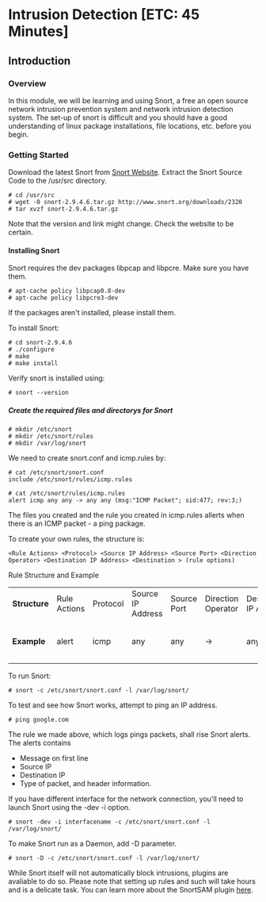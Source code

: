 <!--This work is licensed under the Creative Commons Attribution-NonCommercial-ShareAlike 3.0 Unported License. To view a copy of this license, visit http://creativecommons.org/licenses/by-nc-sa/3.0/.-->
# Intrusion Detection [ETC: 45 Minutes]
## Introduction
### Overview
In this module, we will be learning and using Snort, a free an open source network intrusion prevention system and network intrusion detection system. The set-up of snort is difficult and you should have a good understanding of linux package installations, file locations, etc. before you begin.
### Getting Started
Download the latest Snort from [Snort Website](http://www.snort.org/snort-downloads). Extract the Snort Source Code to the /usr/src directory.
~~~
# cd /usr/src
# wget -0 snort-2.9.4.6.tar.gz http://www.snort.org/downloads/2320
# tar xvzf snort-2.9.4.6.tar.gz
~~~
Note that the version and link might change. Check the website to be certain.

#### Installing Snort
Snort requires the dev packages libpcap and libpcre. Make sure you have them.
~~~
# apt-cache policy libpcap0.8-dev
# apt-cache policy libpcre3-dev
~~~
If the packages aren't installed, please install them.

To install Snort:
~~~
# cd snort-2.9.4.6
# ./configure
# make
# make install
~~~

Verify snort is installed using:
~~~
# snort --version
~~~

##### Create the required files and directorys for Snort
~~~
# mkdir /etc/snort
# mkdir /etc/snort/rules
# mkdir /var/log/snort
~~~
We need to create snort.conf and icmp.rules by:
~~~
# cat /etc/snort/snort.conf
include /etc/snort/rules/icmp.rules

# cat /etc/snort/rules/icmp.rules
alert icmp any any -> any any (msg:"ICMP Packet"; sid:477; rev:3;)
~~~
The files you created and the rule you created in icmp.rules allerts when there is an ICMP packet - a ping package.

To create your own rules, the structure is:
~~~
<Rule Actions> <Protocol> <Source IP Address> <Source Port> <Direction Operator> <Destination IP Address> <Destination > (rule options)
~~~
Rule Structure and Example
<table>
    <tr>
        <td><b>Structure</b></td>
        <td>Rule Actions</td>
        <td>Protocol</td>
        <td>Source IP Address</td>
        <td>Source Port</td>
        <td>Direction Operator</td>
        <td>Destination IP Address</td>
        <td>Destination Port</td>
        <td>(rule options)</td>
    </tr>
    <tr>
    	<td><b>Example</b></td>
        <td>alert</td>
    	<td>icmp</td>
    	<td>any</td>
    	<td>any</td>
    	<td>-> </td>
    	<td>any</td>
    	<td>any</td>
    	<td>(msg:"ICMP Packet"; sid:477; rev:3;)</td>
    </tr>
</table>

To run Snort:
~~~
# snort -c /etc/snort/snort.conf -l /var/log/snort/
~~~

To test and see how Snort works, attempt to ping an IP address.
~~~
# ping google.com
~~~
The rule we made above, which logs pings packets, shall rise Snort alerts.
The alerts contains
* Message on first line
* Source IP
* Destination IP
* Type of packet, and header information.

If you have different interface for the network connection, you'll need to launch Snort using the -dev -i option.
~~~
# snort -dev -i interfacename -c /etc/snort/snort.conf -l /var/log/snort/
~~~

To make Snort run as a Daemon, add -D parameter.

~~~
# snort -D -c /etc/snort/snort.conf -l /var/log/snort/
~~~

While Snort itself will not automatically block intrusions, plugins are avaliable to do so. Please note that setting up rules and such will take hours and is a delicate task.
You can learn more about the SnortSAM plugin [here](http://www.snortsam.net/).
